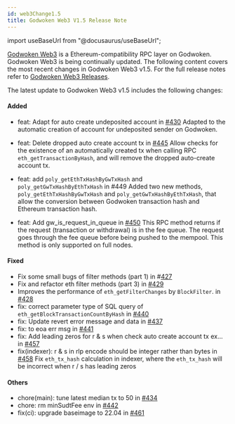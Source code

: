 ```yaml
---
id: web3Change1.5
title: Godwoken Web3 V1.5 Release Note
---
```

import useBaseUrl from "@docusaurus/useBaseUrl";

[Godwoken Web3](https://github.com/nervosnetwork/godwoken-web3) is a Ethereum-compatibility RPC layer on Godwoken. Godwoken Web3 is being continually updated. The following content covers the most recent changes in Godwoken Web3 v1.5. For the full release notes refer to [Godwoken Web3 Releases](https://github.com/nervosnetwork/godwoken-web3/releases).

The latest update to Godwoken Web3 v1.5 includes the following changes:

#### Added

- feat: Adapt for auto create undeposited account in [#430](https://github.com/nervosnetwork/godwoken-web3/pull/430)
    Adapted to the automatic creation of account for undeposited sender on Godwoken.

- feat: Delete dropped auto create account tx in [#445](https://github.com/nervosnetwork/godwoken-web3/pull/445)
    Allow checks for the existence of an automatically created tx when calling RPC `eth_getTransactionByHash`, and will remove the dropped auto-create account tx.

- feat: add `poly_getEthTxHashByGwTxHash` and `poly_getGwTxHashByEthTxHash` in #449
    Added two new methods, `poly_getEthTxHashByGwTxHash` and `poly_getGwTxHashByEthTxHash`, that allow the conversion between Godwoken transaction hash and Ethereum transaction hash.

- feat: Add gw_is_request_in_queue in [#450](https://github.com/nervosnetwork/godwoken-web3/pull/450)
    This RPC method returns if the request (transaction or withdrawal) is in the fee queue. The request goes through the fee queue before being pushed to the mempool. This method is only supported on full nodes.


#### Fixed

- Fix some small bugs of filter methods (part 1) in #[427](https://github.com/nervosnetwork/godwoken-web3/pull/427)
- Fix and refactor eth filter methods (part 3) in [#429](https://github.com/nervosnetwork/godwoken-web3/pull/429)
- Improves the performance of `eth_getFilterChanges` by `BlockFilter`. in [#428](https://github.com/nervosnetwork/godwoken-web3/pull/428)
- fix: correct parameter type of SQL query of `eth_getBlockTransactionCountByHash` in [#440](https://github.com/nervosnetwork/godwoken-web3/pull/440)
- fix: Update revert error message and data in [#437](https://github.com/nervosnetwork/godwoken-web3/pull/437)
- fix: to eoa err msg in [#441](https://github.com/nervosnetwork/godwoken-web3/pull/441)
- fix: Add leading zeros for r & s when check auto create account tx ex… in [#457](https://github.com/nervosnetwork/godwoken-web3/pull/457)
- fix(indexer): r & s in rlp encode should be integer rather than bytes in [#458](https://github.com/nervosnetwork/godwoken-web3/pull/458)
   Fix `eth_tx_hash` calculation in indexer, where the `eth_tx_hash` will be incorrect when r / s has leading zeros

#### Others

- chore(main): tune latest median tx to 50 in [#434](https://github.com/nervosnetwork/godwoken-web3/pull/434)
- chore: rm minSudtFee env in [#442](https://github.com/nervosnetwork/godwoken-web3/pull/442)
- fix(ci): upgrade baseimage to 22.04 in [#461](https://github.com/nervosnetwork/godwoken-web3/pull/461)